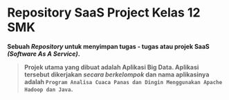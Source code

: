 # Repository SaaS Project Kelas 12 SMK

**Sebuah _Repository_ untuk menyimpan tugas - tugas atau projek **SaaS _(Software As A Service)_**.**

> **Projek utama yang dibuat adalah Aplikasi Big Data. Aplikasi tersebut dikerjakan _secara berkelompok_ dan nama aplikasinya adalah `Program Analisa Cuaca Panas dan Dingin Menggunakan Apache Hadoop dan Java`.**